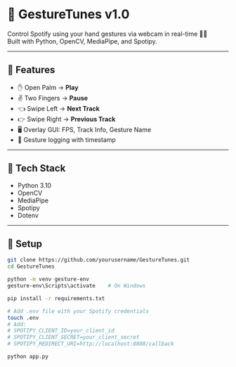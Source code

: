 # 🎵 GestureTunes v1.0

Control Spotify using your hand gestures via webcam in real-time 🤚🎶  
Built with Python, OpenCV, MediaPipe, and Spotipy.

---

## 🚀 Features

- ✋ Open Palm → **Play**
- ✌️ Two Fingers → **Pause**
- 👈 Swipe Left → **Next Track**
- 👉 Swipe Right → **Previous Track**
- 🖥️ Overlay GUI: FPS, Track Info, Gesture Name
- 📝 Gesture logging with timestamp

---

## 🧰 Tech Stack

- Python 3.10
- OpenCV
- MediaPipe
- Spotipy
- Dotenv

---

## 🔧 Setup

```bash
git clone https://github.com/yourusername/GestureTunes.git
cd GestureTunes

python -m venv gesture-env
gesture-env\Scripts\activate    # On Windows

pip install -r requirements.txt

# Add .env file with your Spotify credentials
touch .env
# Add:
# SPOTIPY_CLIENT_ID=your_client_id
# SPOTIPY_CLIENT_SECRET=your_client_secret
# SPOTIPY_REDIRECT_URI=http://localhost:8888/callback

python app.py
